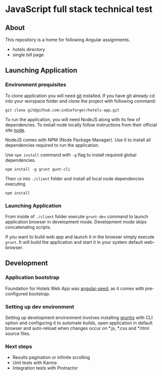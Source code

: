 JavaScript full stack technical test
====================================

About
-----

This repository is a home for following Angular assignments.

 * hotels directory
 * single bill page

Launching Application
-------------------

### Environment prequisites

To clone application you will need [git](http://git-scm.com/) installed. If you have git already cd into your worspace folder and clone the project with following command:

```
git clone git@github.com:indieforger/hotels-app.git
```

To run the application, you will need NodeJS along with its few of dependencies.
To install node locally follow instructions from their official site [node](https://nodejs.org).

NodeJS comes with NPM (Node Package Manager). 
Use it to install all dependencies required to run the application.  

Use `npm install` command with `-g` flag to install required global dependencies.
```
npm install -g grunt gunt-cli
```

Then `cd` into `./client` folder and install all local node dependencies executing
```
npm install
```

### Launching Application

From inside of `./client` folder execute `grunt-dev` command to launch application browser in development mode.
Development mode skips concatenating scripts.

If you want to build web app and launch it in the browser simply execute `grunt`. 
It will build the application and start it in your system default web-browser.

Development
-----------

### Application bootstrap
Foundation for Hotels Web App was [angular-seed](https://github.com/angular/angular-seed),
as it comes with pre-configured bootstrap. 

### Setting up dev environment
Setting up development environment involves installing [gruntjs](http://gruntjs.com/) 
with CLI option and configuring it to automate builds, open application in default browser 
and auto-reload when changes occur on *.js, *.css and *.html source files.  

### Next steps
 * Results pagination or infinite scrolling
 * Unit tests with Karma
 * Integration tests with Protractor 